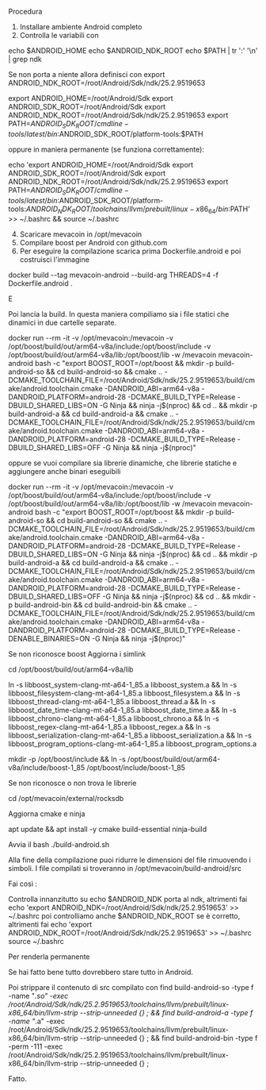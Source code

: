 Procedura 

1. Installare ambiente Android completo
2. Controlla le variabili con

  echo $ANDROID_HOME
echo $ANDROID_NDK_ROOT
echo $PATH | tr ':' '\n' | grep ndk

Se non porta a niente allora definisci con export ANDROID_NDK_ROOT=/root/Android/Sdk/ndk/25.2.9519653

export ANDROID_HOME=/root/Android/Sdk
export ANDROID_SDK_ROOT=/root/Android/Sdk
export ANDROID_NDK_ROOT=/root/Android/Sdk/ndk/25.2.9519653
export PATH=$ANDROID_SDK_ROOT/cmdline-tools/latest/bin:$ANDROID_SDK_ROOT/platform-tools:$PATH

oppure in maniera permanente (se funziona correttamente):

echo 'export ANDROID_HOME=/root/Android/Sdk
export ANDROID_SDK_ROOT=/root/Android/Sdk
export ANDROID_NDK_ROOT=/root/Android/Sdk/ndk/25.2.9519653
export PATH=$ANDROID_SDK_ROOT/cmdline-tools/latest/bin:$ANDROID_SDK_ROOT/platform-tools:$ANDROID_NDK_ROOT/toolchains/llvm/prebuilt/linux-x86_64/bin:$PATH' >> ~/.bashrc && source ~/.bashrc


4. Scaricare mevacoin in /opt/mevacoin
5. Compilare boost per Android con github.com
6. Per eseguire la compilazione scarica prima Dockerfile.android e poi costruisci l'immagine 

docker build --tag mevacoin-android --build-arg THREADS=4 -f Dockerfile.android .

E

Poi lancia la build. In questa maniera compiliamo sia i file statici che dinamici in due cartelle separate. 

docker run --rm -it -v /opt/mevacoin:/mevacoin -v /opt/boost/build/out/arm64-v8a/include:/opt/boost/include -v /opt/boost/build/out/arm64-v8a/lib:/opt/boost/lib -w /mevacoin mevacoin-android bash -c "export BOOST_ROOT=/opt/boost && mkdir -p build-android-so && cd build-android-so && cmake .. -DCMAKE_TOOLCHAIN_FILE=/root/Android/Sdk/ndk/25.2.9519653/build/cmake/android.toolchain.cmake -DANDROID_ABI=arm64-v8a -DANDROID_PLATFORM=android-28 -DCMAKE_BUILD_TYPE=Release -DBUILD_SHARED_LIBS=ON -G Ninja && ninja -j\$(nproc) && cd .. && mkdir -p build-android-a && cd build-android-a && cmake .. -DCMAKE_TOOLCHAIN_FILE=/root/Android/Sdk/ndk/25.2.9519653/build/cmake/android.toolchain.cmake -DANDROID_ABI=arm64-v8a -DANDROID_PLATFORM=android-28 -DCMAKE_BUILD_TYPE=Release -DBUILD_SHARED_LIBS=OFF -G Ninja && ninja -j\$(nproc)"


oppure se vuoi compilare sia librerie dinamiche, che librerie statiche e aggiungere anche binari eseguibili

docker run --rm -it -v /opt/mevacoin:/mevacoin -v /opt/boost/build/out/arm64-v8a/include:/opt/boost/include -v /opt/boost/build/out/arm64-v8a/lib:/opt/boost/lib -w /mevacoin mevacoin-android bash -c "export BOOST_ROOT=/opt/boost && mkdir -p build-android-so && cd build-android-so && cmake .. -DCMAKE_TOOLCHAIN_FILE=/root/Android/Sdk/ndk/25.2.9519653/build/cmake/android.toolchain.cmake -DANDROID_ABI=arm64-v8a -DANDROID_PLATFORM=android-28 -DCMAKE_BUILD_TYPE=Release -DBUILD_SHARED_LIBS=ON -G Ninja && ninja -j\$(nproc) && cd .. && mkdir -p build-android-a && cd build-android-a && cmake .. -DCMAKE_TOOLCHAIN_FILE=/root/Android/Sdk/ndk/25.2.9519653/build/cmake/android.toolchain.cmake -DANDROID_ABI=arm64-v8a -DANDROID_PLATFORM=android-28 -DCMAKE_BUILD_TYPE=Release -DBUILD_SHARED_LIBS=OFF -G Ninja && ninja -j\$(nproc) && cd .. && mkdir -p build-android-bin && cd build-android-bin && cmake .. -DCMAKE_TOOLCHAIN_FILE=/root/Android/Sdk/ndk/25.2.9519653/build/cmake/android.toolchain.cmake -DANDROID_ABI=arm64-v8a -DANDROID_PLATFORM=android-28 -DCMAKE_BUILD_TYPE=Release -DENABLE_BINARIES=ON -G Ninja && ninja -j\$(nproc)"



Se non riconosce boost
Aggiorna i simlink

cd /opt/boost/build/out/arm64-v8a/lib

ln -s libboost_system-clang-mt-a64-1_85.a libboost_system.a && ln -s libboost_filesystem-clang-mt-a64-1_85.a libboost_filesystem.a && ln -s libboost_thread-clang-mt-a64-1_85.a libboost_thread.a && ln -s libboost_date_time-clang-mt-a64-1_85.a libboost_date_time.a && ln -s libboost_chrono-clang-mt-a64-1_85.a libboost_chrono.a && ln -s libboost_regex-clang-mt-a64-1_85.a libboost_regex.a && ln -s libboost_serialization-clang-mt-a64-1_85.a libboost_serialization.a && ln -s libboost_program_options-clang-mt-a64-1_85.a libboost_program_options.a



mkdir -p /opt/boost/include && ln -s /opt/boost/build/out/arm64-v8a/include/boost-1_85 /opt/boost/include/boost-1_85


Se non riconosce o non trova le librerie 

cd /opt/mevacoin/external/rocksdb

Aggiorna cmake e ninja

apt update && apt install -y cmake build-essential ninja-build

Avvia il bash ./build-android.sh 

Alla fine della compilazione puoi ridurre le dimensioni del file rimuovendo i simboli.
I file compilati si troveranno in /opt/mevacoin/build-android/src

Fai così :

Controlla innanzitutto su echo $ANDROID_NDK porta al ndk, altrimenti fai echo 'export ANDROID_NDK=/root/Android/Sdk/ndk/25.2.9519653' >> ~/.bashrc
poi controlliamo anche $ANDROID_NDK_ROOT  se è corretto, altrimenti fai echo 'export ANDROID_NDK_ROOT=/root/Android/Sdk/ndk/25.2.9519653' >> ~/.bashrc
source ~/.bashrc


Per renderla permanente

Se hai fatto bene tutto dovrebbero stare tutto in Android. 

Poi strippare il contenuto di src compilato con 
find build-android-so -type f -name "*.so" -exec /root/Android/Sdk/ndk/25.2.9519653/toolchains/llvm/prebuilt/linux-x86_64/bin/llvm-strip --strip-unneeded {} \; && find build-android-a -type f -name "*.a" -exec /root/Android/Sdk/ndk/25.2.9519653/toolchains/llvm/prebuilt/linux-x86_64/bin/llvm-strip --strip-unneeded {} \; && find build-android-bin -type f -perm -111 -exec /root/Android/Sdk/ndk/25.2.9519653/toolchains/llvm/prebuilt/linux-x86_64/bin/llvm-strip --strip-unneeded {} \;


Fatto. 
